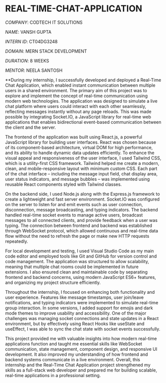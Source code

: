 # REAL-TIME-CHAT-APPLICATION

*COMPANY*: CODTECH IT SOLUTIONS

*NAME*: VANSH GUPTA

*INTERN ID*: CT04DG3248

*DOMAIN*: MERN STACK DEVELOPMENT

*DURATION*: 8 WEEKS

*MENTOR*: NEELA SANTOSH

**During my internship, I successfully developed and deployed a Real-Time Chat Application, which enabled instant communication between multiple users in a shared environment. The primary aim of this project was to explore and implement the concept of real-time communication using modern web technologies. The application was designed to simulate a live chat platform where users could interact with each other seamlessly, reflecting messages instantly without any page reloads. This was made possible by integrating Socket.IO, a JavaScript library for real-time web applications that enables bidirectional event-based communication between the client and the server.

The frontend of the application was built using React.js, a powerful JavaScript library for building user interfaces. React was chosen because of its component-based architecture, virtual DOM for high performance, and its ability to handle dynamic data updates efficiently. To enhance the visual appeal and responsiveness of the user interface, I used Tailwind CSS, which is a utility-first CSS framework. Tailwind helped me create a modern, clean, and mobile-responsive layout with minimum custom CSS. Each part of the chat interface – including the message input field, chat display area, user status indicators, and message bubbles – was implemented using reusable React components styled with Tailwind classes.

On the backend side, I used Node.js along with the Express.js framework to create a lightweight and fast server environment. Socket.IO was configured on the server to listen for and emit events such as user connection, disconnection, message broadcasting, and typing indicators. The backend handled real-time socket events to manage active users, broadcast messages to all connected clients, and provide feedback when a user was typing. The connection between frontend and backend was established through WebSocket protocol, which allowed continuous and real-time data flow without the need to refresh the page or make new HTTP requests repeatedly.

For local development and testing, I used Visual Studio Code as my main code editor and employed tools like Git and GitHub for version control and code management. The application was structured to allow scalability, meaning that multiple chat rooms could be implemented in future extensions. I also ensured clean and maintainable code by separating frontend and backend concerns, using modern JavaScript ES6+ features, and organizing my project structure efficiently.

Throughout the internship, I focused on enhancing both functionality and user experience. Features like message timestamps, user join/leave notifications, and typing indicators were implemented to simulate real-time group interaction. In some versions, I added support for emojis and dark mode themes to improve usability and accessibility. One of the major challenges was managing socket connections and state updates in a React environment, but by effectively using React Hooks like useState and useEffect, I was able to sync the chat state with socket events successfully.

This project provided me with valuable insights into how modern real-time applications function and taught me essential skills like WebSocket communication, state management, component design, and responsive UI development. It also improved my understanding of how frontend and backend systems communicate in a live environment. Overall, this internship and the Real-Time Chat Application project strengthened my skills as a full-stack web developer and prepared me for building scalable, real-time applications in a professional setting.

